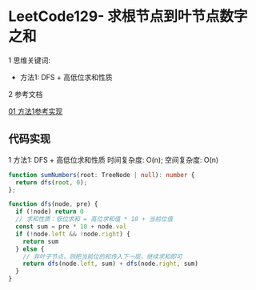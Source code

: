 # LeetCode129- 求根节点到叶节点数字之和

1 思维关键词: 
  - 方法1: DFS + 高低位求和性质
  
  
2 参考文档

[01 方法1参考实现](https://leetcode.cn/problems/sum-root-to-leaf-numbers/solutions/464666/qiu-gen-dao-xie-zi-jie-dian-shu-zi-zhi-he-by-leetc/)


## 代码实现

1 方法1: DFS + 高低位求和性质   时间复杂度: O(n);  空间复杂度: O(n)

```ts
function sumNumbers(root: TreeNode | null): number {
  return dfs(root, 0);
};

function dfs(node, pre) {
  if (!node) return 0
  // 求和性质：低位求和 = 高位求和值 * 10 + 当前位值
  const sum = pre * 10 + node.val
  if (!node.left && !node.right) {
    return sum
  } else {
    // 非叶子节点，则把当前位的和传入下一层，继续求和即可
    return dfs(node.left, sum) + dfs(node.right, sum)
  }
}
```

